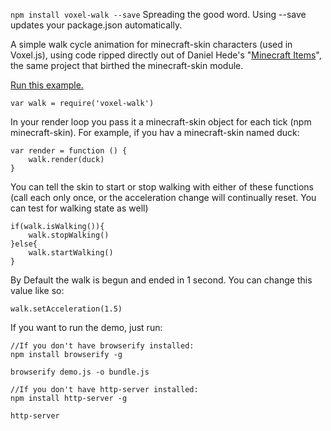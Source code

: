 `npm install voxel-walk --save`
Spreading the good word.  Using --save updates your package.json automatically.

A simple walk cycle animation for minecraft-skin characters (used in Voxel.js), using code ripped directly out of Daniel Hede's "[Minecraft Items](http://djazz.mine.nu/lab/minecraft_items/)", the same project that birthed the minecraft-skin module.

[Run this example.](http://danfinlay.com/projects/voxeljs/walk/)
```
var walk = require('voxel-walk')
```
In your render loop you pass it a minecraft-skin object for each tick (npm minecraft-skin).  For example, if you hav a minecraft-skin named duck:
```
var render = function () {
	walk.render(duck)
}
```
You can tell the skin to start or stop walking with either of these functions (call each only once, or the acceleration change will continually reset.  You can test for walking state as well)
```
if(walk.isWalking()){
	walk.stopWalking()
}else{
	walk.startWalking()
}
```
By Default the walk is begun and ended in 1 second.  You can change this value like so:
```
walk.setAcceleration(1.5)
```


If you want to run the demo, just  run:
```
//If you don't have browserify installed:
npm install browserify -g

browserify demo.js -o bundle.js

//If you don't have http-server installed:
npm install http-server -g

http-server
```
